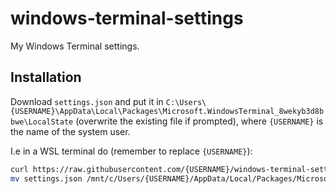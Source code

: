 # windows-terminal-settings
My Windows Terminal settings.

## Installation
Download `settings.json` and put it in `C:\Users\{USERNAME}\AppData\Local\Packages\Microsoft.WindowsTerminal_8wekyb3d8bbwe\LocalState` (overwrite the existing file if prompted), where `{USERNAME}` is the name of the system user.

I.e in a WSL terminal do (remember to replace `{USERNAME}`):
```bash
curl https://raw.githubusercontent.com/{USERNAME}/windows-terminal-settings/master/settings.json > settings.json
mv settings.json /mnt/c/Users/{USERNAME}/AppData/Local/Packages/Microsoft.WindowsTerminal_8wekyb3d8bbwe/LocalState
```

